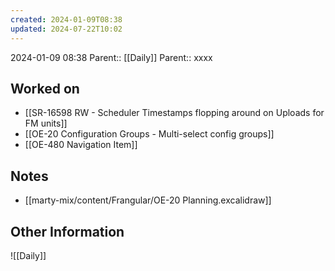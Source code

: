 ```yaml
---
created: 2024-01-09T08:38
updated: 2024-07-22T10:02
---
```

2024-01-09 08:38
Parent:: [[Daily]] 
Parent:: xxxx
## Worked on

- [[SR-16598 RW - Scheduler Timestamps flopping around on Uploads for FM units]]
- [[OE-20 Configuration Groups - Multi-select config groups]]
- [[OE-480 Navigation Item]]

## Notes

- [[marty-mix/content/Frangular/OE-20 Planning.excalidraw]]

## Other Information

![[Daily]]

